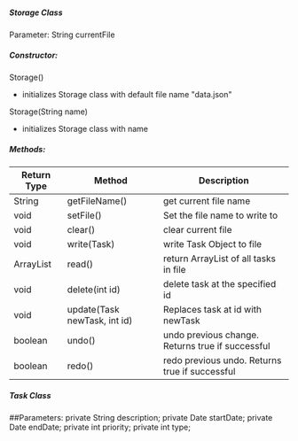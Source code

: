##### Storage Class

Parameter: String currentFile

##### Constructor:

Storage()
- initializes Storage class with default file name "data.json"

Storage(String name)
- initializes Storage class with name



##### Methods:

|Return Type|Method|Description|
| ---------|----------|----------|
|String	|getFileName() | get current file name |
|void|setFile()|Set the file name to write to|
|void	| clear()|clear current file|
|void|	write(Task)|write Task Object to file|
|ArrayList<Task>|read()|return ArrayList of all tasks in file|
|void|delete(int id)|delete task at the specified id|
|void|update(Task newTask, int id)|Replaces task at id with newTask|
|boolean|	undo()|undo previous change. Returns true if successful|
|boolean|	redo()|redo previous undo. Returns true if successful|


##### Task Class

##Parameters:
	private String description;
	private Date startDate;
	private Date endDate;
	private int priority;
	private int type;
